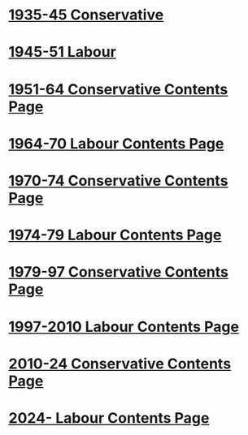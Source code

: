# [1935-45 Conservative](1935-45%20Conservative.md)  
# [1945-51 Labour](1945-51%20Labour.md)  
# [1951-64 Conservative Contents Page](1951-64%20Conservative/1951-64%20Conservative%20Contents%20Page)  
# [1964-70 Labour Contents Page](1964-70%20Labour/1964-70%20Labour%20Contents%20Page)  
# [1970-74 Conservative Contents Page](1970-74%20Conservative/1970-74%20Conservative%20Contents%20Page)  
# [1974-79 Labour Contents Page](1974-79%20Labour/1974-79%20Labour%20Contents%20Page)  
# [1979-97 Conservative Contents Page](1979-97%20Conservative/1979-97%20Conservative%20Contents%20Page)  
# [1997-2010 Labour Contents Page](1997-2010%20Labour/1997-2010%20Labour%20Contents%20Page)  
# [2010-24 Conservative Contents Page](2010-24%20Conservative/2010-24%20Conservative%20Contents%20Page)  
# [2024- Labour Contents Page](2024-%20Labour/2024-%20Labour%20Contents%20Page)  